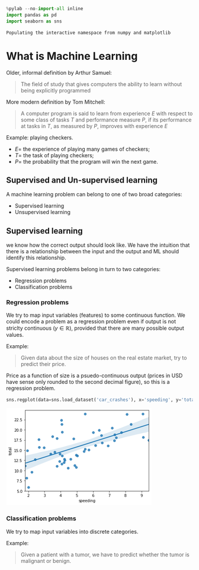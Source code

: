 ```python
%pylab --no-import-all inline
import pandas as pd
import seaborn as sns
```

    Populating the interactive namespace from numpy and matplotlib


# What is Machine Learning

Older, informal definition by Arthur Samuel:

> The field of study that gives computers the ability to learn without being explicitly programmed

More modern definition by Tom Mitchell: 

> A computer program is said to learn from experience $E$ with respect to some class of tasks $T$ and performance measure $P$, if its performance at tasks in $T$, as measured by $P$, improves with experience $E$

Example: playing checkers.

* $E=$ the experience of playing many games of checkers;
* $T=$ the task of playing checkers;
* $P=$ the probability that the program will win the next game.

## Supervised and Un-supervised learning
A machine learning problem can belong to one of two broad categories:

* Supervised learning
* Unsupervised learning

## Supervised learning
we know how the correct output should look like. We have the intuition that there is a relationship between the input and the output and ML should identify this relationship.

Supervised learning problems belong in turn to two categories:

* Regression problems
* Classification problems

### Regression problems
We try to map input variables (features) to some continuous function. We could encode a problem as a regression problem even if output is not striclty continuous ($y \in \mathbb{R}$), provided that there are many possible output values.

Example:

> Given data about the size of houses on the real estate market, try to predict their price. 

Price as a function of size is a psuedo-continuous output (prices in USD have sense only rounded to the second decimal figure), so this is a regression problem.


```python
sns.regplot(data=sns.load_dataset('car_crashes'), x='speeding', y='total');
```


    
![png](ML-1-What%20is%20machine%20learning_files/ML-1-What%20is%20machine%20learning_5_0.png)
    


### Classification problems
We try to map input variables into discrete categories. 

Example:
> Given a patient with a tumor, we have to predict whether the tumor is malignant or benign. 


```python

```
